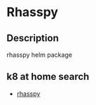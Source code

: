 # Rhasspy

## Description

rhasspy helm package

## k8 at home search

- [rhasspy](https://nanne.dev/k8s-at-home-search/#/rhasspy)
